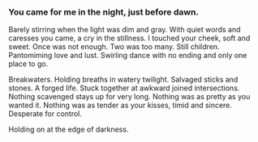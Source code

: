 ### You came for me in the night, just before dawn. 

Barely stirring when the light was dim and gray. With quiet words and caresses you came, a cry in the stillness. I touched your cheek, soft and sweet. Once was not enough. Two was too many. Still children. Pantomiming love and lust. Swirling dance with no ending and only one place to go. 

Breakwaters. Holding breaths in watery twilight. Salvaged sticks and stones. A forged life. Stuck together at awkward joined intersections.  Nothing scavenged stays up for very long. Nothing was as pretty as you wanted it. Nothing was as tender as your kisses, timid and sincere. Desperate for control.

Holding on at the edge of darkness. 

